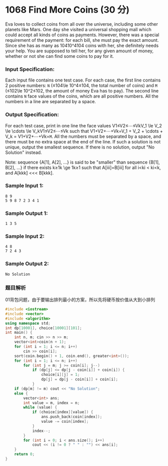 # 1068 Find More Coins (30 分)

Eva loves to collect coins from all over the universe, including some other planets like Mars. One day she visited a universal shopping mall which could accept all kinds of coins as payments. However, there was a special requirement of the payment: for each bill, she must pay the exact amount. Since she has as many as 10410^410​4​​ coins with her, she definitely needs your help. You are supposed to tell her, for any given amount of money, whether or not she can find some coins to pay for it.

### Input Specification:

Each input file contains one test case. For each case, the first line contains 2 positive numbers: `N` (≤104\\le 10^4≤10​4​​, the total number of coins) and `M` (≤102\\le 10^2≤10​2​​, the amount of money Eva has to pay). The second line contains `N` face values of the coins, which are all positive numbers. All the numbers in a line are separated by a space.

### Output Specification:

For each test case, print in one line the face values V1≤V2≤⋯≤VkV\_1 \\le V\_2 \\le \\cdots \\le V_kV​1​​≤V​2​​≤⋯≤V​k​​ such that V1+V2+⋯+Vk=V\_1 + V\_2 + \\cdots + V_k = V​1​​+V​2​​+⋯+V​k​​=`M`. All the numbers must be separated by a space, and there must be no extra space at the end of the line. If such a solution is not unique, output the smallest sequence. If there is no solution, output "No Solution" instead.

Note: sequence {A\[1\], A\[2\], ...} is said to be "smaller" than sequence {B\[1\], B\[2\], ...} if there exists k≥1k \\ge 1k≥1 such that A\[iii\]=B\[iii\] for all i<ki < ki<k, and A\[kkk\] <<< B\[kkk\].

### Sample Input 1:

    8 9
    5 9 8 7 2 3 4 1
    

### Sample Output 1:

    1 3 5
    

### Sample Input 2:

    4 8
    7 2 4 3
    

### Sample Output 2:

    No Solution

### 题目解析

01背包问题，由于要输出排列最小的方案，所以先将硬币按价值从大到小排列

```C++
#include <iostream>
#include <vector>
#include <algorithm>
using namespace std;
int dp[10001], choice[10001][101];
int main() {
	int n, m; cin >> n >> m;
	vector<int>coin(n + 1);
	for (int i = 1; i <= n; i++)
		cin >> coin[i];
	sort(coin.begin() + 1, coin.end(), greater<int>());
	for (int i = 1; i <= n; i++)
		for (int j = m; j >= coin[i]; j--)
			if (dp[j] <= dp[j - coin[i]] + coin[i]) {
				choice[i][j] = 1;
				dp[j] = dp[j - coin[i]] + coin[i];
			}
	if (dp[m] != m) cout << "No Solution";
	else {
		vector<int> ans;
		int value = m, index = n;
		while (value) {
			if (choice[index][value]) {
				ans.push_back(coin[index]);
				value -= coin[index];
			}
			index--;
		}
		for (int i = 0; i < ans.size(); i++)
			cout << (i != 0 ? " " : "") << ans[i];
	}
	return 0;
}
```